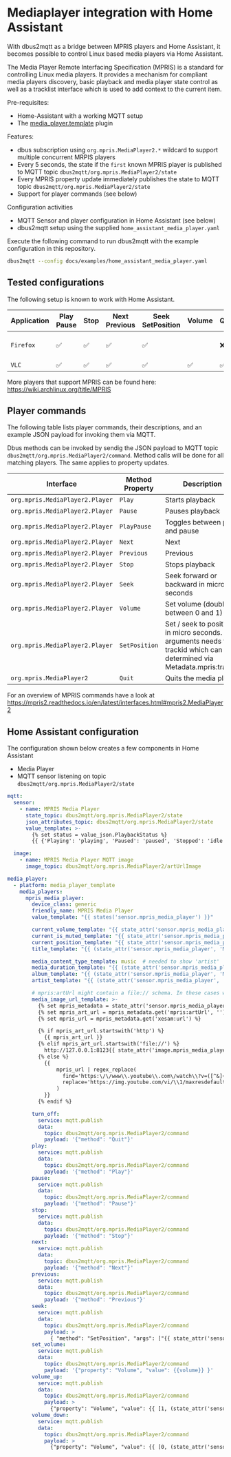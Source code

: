 # Mediaplayer integration with Home Assistant

With dbus2mqtt as a bridge between MPRIS players and Home Assistant, it becomes possible to control Linux based media players via Home Assistant.

The Media Player Remote Interfacing Specification (MPRIS) is a standard for controlling Linux media players. It provides a mechanism for compliant media players discovery, basic playback and media player state control as well as a tracklist interface which is used to add context to the current item.

Pre-requisites:

* Home-Assistant with a working MQTT setup
* The [media_player.template](https://github.com/Sennevds/media_player.template/tree/master) plugin

Features:

* dbus subscription using `org.mpris.MediaPlayer2.*` wildcard to support multiple concurrent MRPIS players
* Every 5 seconds, the state if the `first` known MPRIS player is published to MQTT topic `dbus2mqtt/org.mpris.MediaPlayer2/state`
* Every MPRIS property update immediately publishes the state to MQTT topic `dbus2mqtt/org.mpris.MediaPlayer2/state`
* Support for player commands (see below)

Configuration activities

* MQTT Sensor and player configuration in Home Assistant (see below)
* dbus2mqtt setup using the supplied `home_assistant_media_player.yaml`

Execute the following command to run dbus2mqtt with the example configuration in this repository.

```bash
dbus2mqtt --config docs/examples/home_assistant_media_player.yaml
```

## Tested configurations

The following setup is known to work with Home Assistant.

| Application  | Play<br />Pause<br /> | Stop | Next<br />Previous | Seek<br />SetPosition | Volume | Quit | Media Info | Media Image | Notes
|--------------|-----------------------|------|--------------------|------|--------|------|------------|-------------|-------------------|
| `Firefox`    | ✅ | ✅ | ✅ | ✅ |    | ❌ | ✅ | ✔️ | Youtube image only |
| `VLC`        | ✅ | ✅ | ✅ | ✅ | ✅ | ✅ | ✅ | | |

More players that support MPRIS can be found here: <https://wiki.archlinux.org/title/MPRIS>

## Player commands

The following table lists player commands, their descriptions, and an example JSON payload for invoking them via MQTT.

Dbus methods can be invoked by sendig the JSON payload to MQTT topic `dbus2mqtt/org.mpris.MediaPlayer2/command`. Method calls will be done for all matching players. The same applies to property updates.

| Interface                       | Method<br />Property | Description                       | Example MQTT JSON Payload                           |
|---------------------------------|---------------|------------------------------------------|------------------------------------------------|
| `org.mpris.MediaPlayer2.Player` | `Play`        | Starts playback                          | `{ "method": "Play" }`                         |
| `org.mpris.MediaPlayer2.Player` | `Pause`       | Pauses playback                          | `{ "method": "Pause" }`                        |
| `org.mpris.MediaPlayer2.Player` | `PlayPause`   | Toggles between play and pause           | `{ "method": "PlayPause" }`                    |
| `org.mpris.MediaPlayer2.Player` | `Next`        | Next                                     | `{ "method": "Next" }`                         |
| `org.mpris.MediaPlayer2.Player` | `Previous`    | Previous                                 | `{ "method": "Previous" }`                     |
| `org.mpris.MediaPlayer2.Player` | `Stop`        | Stops playback                           | `{ "method": "Stop" }`                         |
| `org.mpris.MediaPlayer2.Player` | `Seek`        | Seek forward or backward in micro seconds  | `{ "method": "Seek", "args": [60000000] }`   |
| `org.mpris.MediaPlayer2.Player` | `Volume`      | Set volume (double between 0 and 1)      | `{ "property": "Volume", "value": 1.0 }`        |
| `org.mpris.MediaPlayer2.Player` | `SetPosition` | Set / seek to position in micro seconds. First arguments needs to be trackid which can be determined via Metadata.mpris:trackid | `{ "method": "SetPosition", "args": ["/org/mpris/MediaPlayer2/firefox", 170692139] }`                         |
| `org.mpris.MediaPlayer2`        | `Quit`        | Quits the media player                   | `{ "method": "Quit" }`                         |

For an overview of MPRIS commands have a look at <https://mpris2.readthedocs.io/en/latest/interfaces.html#mpris2.MediaPlayer2>

## Home Assistant configuration

The configuration shown below creates a few components in Home Assistant

* Media Player
* MQTT sensor listening on topic `dbus2mqtt/org.mpris.MediaPlayer2/state`

```yaml
mqtt:
  sensor:
    - name: MPRIS Media Player
      state_topic: dbus2mqtt/org.mpris.MediaPlayer2/state
      json_attributes_topic: dbus2mqtt/org.mpris.MediaPlayer2/state
      value_template: >-
        {% set status = value_json.PlaybackStatus %}
        {{ {'Playing': 'playing', 'Paused': 'paused', 'Stopped': 'idle'}.get(status, 'off') }}

  image:
    - name: MPRIS Media Player MQTT image
      image_topic: dbus2mqtt/org.mpris.MediaPlayer2/artUrlImage

media_player:
  - platform: media_player_template
    media_players:
      mpris_media_player:
        device_class: generic
        friendly_name: MPRIS Media Player
        value_template: "{{ states('sensor.mpris_media_player') }}"

        current_volume_template: "{{ state_attr('sensor.mpris_media_player', 'Volume') }}"
        current_is_muted_template: "{{ state_attr('sensor.mpris_media_player', 'Volume') == 0 }}"
        current_position_template: "{{ state_attr('sensor.mpris_media_player', 'Position') }}"
        title_template: "{{ (state_attr('sensor.mpris_media_player', 'Metadata') or {}).get('xesam:title', '') }}"

        media_content_type_template: music  # needed to show 'artist'
        media_duration_template: "{{ (state_attr('sensor.mpris_media_player', 'Metadata') or {}).get('mpris:length', 0) }}"
        album_template: "{{ (state_attr('sensor.mpris_media_player', 'Metadata') or {}).get('xesam:album', '') }}"
        artist_template: "{{ (state_attr('sensor.mpris_media_player', 'Metadata') or {}).get('xesam:artist', ['']) | first }}"

        # mpris:artUrl might contain a file:// schema. In these cases we rely on images published via MQTT
        media_image_url_template: >-
          {% set mpris_metadata = state_attr('sensor.mpris_media_player', 'Metadata') or {} %}
          {% set mpris_art_url = mpris_metadata.get('mpris:artUrl', '') %}
          {% set mpris_url = mpris_metadata.get('xesam:url') %}

          {% if mpris_art_url.startswith('http') %}
            {{ mpris_art_url }}
          {% elif mpris_art_url.startswith('file://') %}
            http://127.0.0.1:8123{{ state_attr('image.mpris_media_player_mqtt_image', 'entity_picture') }}
          {% else %}
            {{
                mpris_url | regex_replace(
                  find='https:\/\/www\\.youtube\\.com\/watch\\?v=([^&]+).*',
                  replace='https://img.youtube.com/vi/\\1/maxresdefault.jpg'
                )
            }}
          {% endif %}

        turn_off:
          service: mqtt.publish
          data:
            topic: dbus2mqtt/org.mpris.MediaPlayer2/command
            payload: '{"method": "Quit"}'
        play:
          service: mqtt.publish
          data:
            topic: dbus2mqtt/org.mpris.MediaPlayer2/command
            payload: '{"method": "Play"}'
        pause:
          service: mqtt.publish
          data:
            topic: dbus2mqtt/org.mpris.MediaPlayer2/command
            payload: '{"method": "Pause"}'
        stop:
          service: mqtt.publish
          data:
            topic: dbus2mqtt/org.mpris.MediaPlayer2/command
            payload: '{"method": "Stop"}'
        next:
          service: mqtt.publish
          data:
            topic: dbus2mqtt/org.mpris.MediaPlayer2/command
            payload: '{"method": "Next"}'
        previous:
          service: mqtt.publish
          data:
            topic: dbus2mqtt/org.mpris.MediaPlayer2/command
            payload: '{"method": "Previous"}'
        seek:
          service: mqtt.publish
          data:
            topic: dbus2mqtt/org.mpris.MediaPlayer2/command
            payload: >
              { "method": "SetPosition", "args": ["{{ state_attr('sensor.mpris_media_player', 'Metadata')['mpris:trackid'] }}", {{ position | int }}] }
        set_volume:
          service: mqtt.publish
          data:
            topic: dbus2mqtt/org.mpris.MediaPlayer2/command
            payload: '{"property": "Volume", "value": {{volume}} }'
        volume_up:
          service: mqtt.publish
          data:
            topic: dbus2mqtt/org.mpris.MediaPlayer2/command
            payload: >
              {"property": "Volume", "value": {{ [1, (state_attr('sensor.mpris_media_player', 'Volume') + 0.1)] | min }} }
        volume_down:
          service: mqtt.publish
          data:
            topic: dbus2mqtt/org.mpris.MediaPlayer2/command
            payload: >
              {"property": "Volume", "value": {{ [0, (state_attr('sensor.mpris_media_player', 'Volume') - 0.1)] | max }} }
```
